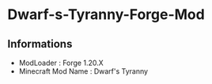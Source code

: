 # Dwarf-s-Tyranny-Forge-Mod

## Informations
- ModLoader : Forge 1.20.X
- Minecraft Mod Name : Dwarf's Tyranny

